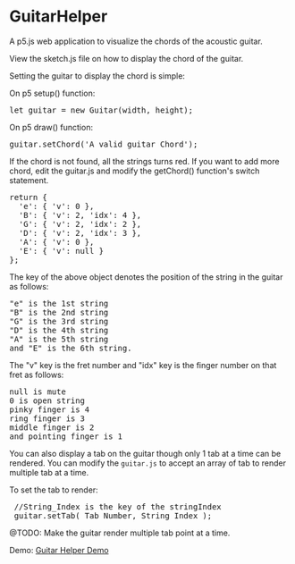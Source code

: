 # GuitarHelper
A p5.js web application to visualize the chords of the acoustic guitar.

View the sketch.js file on how to display the chord of the guitar.


Setting the guitar to display the chord is simple:

On p5 setup() function:
<pre>
let guitar = new Guitar(width, height);
</pre>

On p5 draw() function:
<pre>
guitar.setChord('A valid guitar Chord');
</pre>

If the chord is not found, all the strings turns red. If you want to add more chord, edit the guitar.js and modify the getChord() function's switch statement.

<pre>
return {
  'e': { 'v': 0 },
  'B': { 'v': 2, 'idx': 4 },
  'G': { 'v': 2, 'idx': 2 },
  'D': { 'v': 2, 'idx': 3 },
  'A': { 'v': 0 },
  'E': { 'v': null }
};
</pre>

The key of the above object denotes the position of the string in the guitar as follows:
<pre>
"e" is the 1st string
"B" is the 2nd string
"G" is the 3rd string
"D" is the 4th string
"A" is the 5th string 
and "E" is the 6th string.
</pre>
The "v" key is the fret number and "idx" key is the finger number on that fret as follows:
<pre>
null is mute
0 is open string
pinky finger is 4
ring finger is 3
middle finger is 2
and pointing finger is 1
</pre>

You can also display a tab on the guitar though only 1 tab at a time can be rendered. You can modify the <code>guitar.js</code> to accept an array of tab to render multiple tab at a time.

To set the tab to render:
<pre>
 //String_Index is the key of the stringIndex
 guitar.setTab( Tab_Number, String_Index );
</pre>

@TODO: Make the guitar render multiple tab point at a time.

Demo:
[Guitar Helper Demo](https://editor.p5js.org/full/Hy5YY-Cu7)
